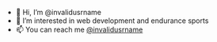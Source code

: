 - 👋 Hi, I’m @invalidusrname
- 👀 I’m interested in web development and endurance sports
- 📫 You can reach me [@invalidusrname](https://twitter.com/invalidusrname)

